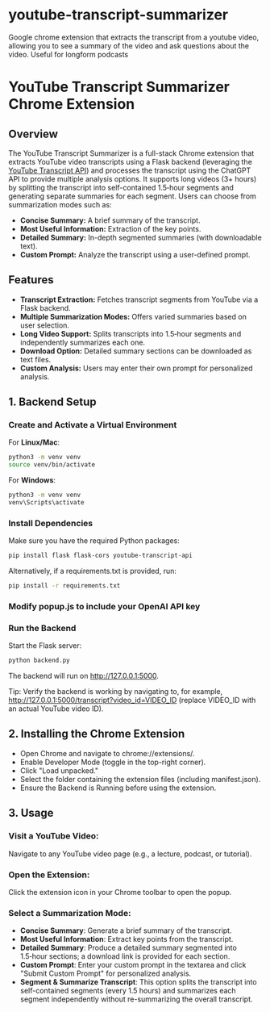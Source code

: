 # youtube-transcript-summarizer
Google chrome extension that extracts the transcript from a youtube video, allowing you to see a summary of the video and ask questions about the video. Useful for longform podcasts

# YouTube Transcript Summarizer Chrome Extension

## Overview
The YouTube Transcript Summarizer is a full-stack Chrome extension that extracts YouTube video transcripts using a Flask backend (leveraging the [YouTube Transcript API](https://github.com/jdepoix/youtube-transcript-api)) and processes the transcript using the ChatGPT API to provide multiple analysis options. It supports long videos (3+ hours) by splitting the transcript into self-contained 1.5‑hour segments and generating separate summaries for each segment. Users can choose from summarization modes such as:

- **Concise Summary:** A brief summary of the transcript.
- **Most Useful Information:** Extraction of the key points.
- **Detailed Summary:** In-depth segmented summaries (with downloadable text).
- **Custom Prompt:** Analyze the transcript using a user-defined prompt.

## Features
- **Transcript Extraction:** Fetches transcript segments from YouTube via a Flask backend.
- **Multiple Summarization Modes:** Offers varied summaries based on user selection.
- **Long Video Support:** Splits transcripts into 1.5‑hour segments and independently summarizes each one.
- **Download Option:** Detailed summary sections can be downloaded as text files.
- **Custom Analysis:** Users may enter their own prompt for personalized analysis.

## 1. Backend Setup

### Create and Activate a Virtual Environment

For **Linux/Mac**:
```bash
python3 -m venv venv
source venv/bin/activate
```

For **Windows**:
```bash
python3 -m venv venv
venv\Scripts\activate
```

### Install Dependencies
Make sure you have the required Python packages:
```bash
pip install flask flask-cors youtube-transcript-api
```
Alternatively, if a requirements.txt is provided, run:
```bash
pip install -r requirements.txt
```

### Modify popup.js to include your OpenAI API key

### Run the Backend
Start the Flask server:
```bash
python backend.py
```
The backend will run on http://127.0.0.1:5000.

Tip: Verify the backend is working by navigating to, for example, http://127.0.0.1:5000/transcript?video_id=VIDEO_ID (replace VIDEO_ID with an actual YouTube video ID).

## 2. Installing the Chrome Extension
- Open Chrome and navigate to chrome://extensions/.
- Enable Developer Mode (toggle in the top-right corner).
- Click "Load unpacked."
- Select the folder containing the extension files (including manifest.json).
- Ensure the Backend is Running before using the extension.

## 3. Usage

### Visit a YouTube Video:
Navigate to any YouTube video page (e.g., a lecture, podcast, or tutorial).

### Open the Extension:
Click the extension icon in your Chrome toolbar to open the popup.

### Select a Summarization Mode:
- **Concise Summary**: Generate a brief summary of the transcript.
- **Most Useful Information**: Extract key points from the transcript.
- **Detailed Summary**: Produce a detailed summary segmented into 1.5‑hour sections; a download link is provided for each section.
- **Custom Prompt**: Enter your custom prompt in the textarea and click "Submit Custom Prompt" for personalized analysis.
- **Segment & Summarize Transcript**: This option splits the transcript into self-contained segments (every 1.5 hours) and summarizes each segment independently without re-summarizing the overall transcript.
